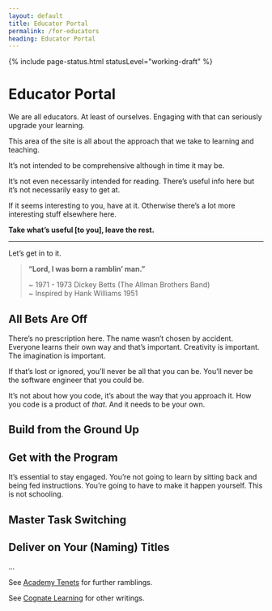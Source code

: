 ```yaml
---
layout: default
title: Educator Portal
permalink: /for-educators
heading: Educator Portal
---
```


{% include page-status.html statusLevel="working-draft" %}

# Educator Portal

We are all educators. At least of ourselves. Engaging with that can seriously upgrade your learning.

This area of the site is all about the approach that we take to learning and teaching.

It’s not intended to be comprehensive although in time it may be.

It’s not even necessarily intended for reading. There’s useful info here but it’s not necessarily easy to get at.

If it seems interesting to you, have at it. Otherwise there’s a lot more interesting stuff elsewhere here.

**Take what’s useful [to you], leave the rest.**

---

Let’s get in to it.

> **“Lord, I was born a ramblin’ man.”**
> 
> ~ 1971 - 1973 Dickey Betts (The Allman Brothers Band)    
> ~ Inspired by Hank Williams 1951

## All Bets Are Off

There’s no prescription here. The name wasn’t chosen by accident. Everyone learns their own way and that’s important. Creativity is important. The imagination is important.

If that’s lost or ignored, you’ll never be all that you can be. You’ll never be the software engineer that you could be.

It’s not about how you code, it’s about the way that you approach it. How you code is a product of *that*. And it needs to be your own.

## Build from the Ground Up

## Get with the Program

It’s essential to stay engaged. You’re not going to learn by sitting back and being fed instructions. You’re going to have to make it happen yourself. This is not schooling.

## Master Task Switching



## Deliver on Your (Naming) Titles



...

See [Academy Tenets](/tenets) for further ramblings.

See [Cognate Learning](/cognate-learning) for other writings.
